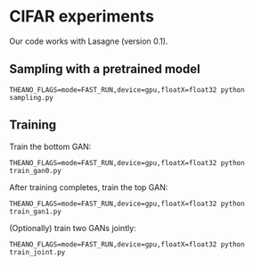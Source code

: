 # CIFAR experiments

Our code works with Lasagne (version 0.1).

## Sampling with a pretrained model

```
THEANO_FLAGS=mode=FAST_RUN,device=gpu,floatX=float32 python sampling.py
```

## Training

Train the bottom GAN:

```
THEANO_FLAGS=mode=FAST_RUN,device=gpu,floatX=float32 python train_gan0.py
```

After training completes, train the top GAN:

```
THEANO_FLAGS=mode=FAST_RUN,device=gpu,floatX=float32 python train_gan1.py
```

(Optionally) train two GANs jointly:

```
THEANO_FLAGS=mode=FAST_RUN,device=gpu,floatX=float32 python train_joint.py
```
